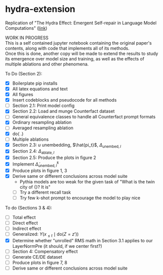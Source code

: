 # hydra-extension

Replication of "The Hydra Effect: Emergent Self-repair in Language Model Computations" ([link](https://arxiv.org/abs/2307.15771))

WORK IN PROGRESS  
This is a self contained jupyter notebook containing the original paper's contents, along with code that implements all of its methods.  
Once this is done, another copy will be made to extend the results to study its emergence over model size and training, as well as the effects of multiple ablations and other phenomena.  


To Do (Section 2):
- [x] Boilerplate pip installs
- [x] All latex equations and text
- [x] All figures
- [x] Insert codeblocks and pseudocode for all methods
- [ ] Section 2.1: Print model config
- [x] Section 2.2: Load and munge Counterfact dataset
- [ ] General equivalence classes to handle all Counterfact prompt formats
- [x] Ordinary resampling ablation
- [ ] Averaged resampling ablation
- [x] $\text{do}(\ .)$
- [ ] Multiple ablations
- [x] Section 2.3: $u$ unembedding, $\hat{pi_t}$, $\Delta_{\text{unembed},l}$
- [x] Section 2.4: $\Delta_{\text{ablate},l}$
- [x] Section 2.5: Produce the plots in figure 2
- [x] Implement $\tilde{\Delta}_{\text{unembed},l}^k$
- [x] Produce plots in figure 1, 3
- [x] Derive same or different conclusions across model suite
  - Pythia models are too weak for the given task of "What is the twin city of {}? It is"
  - [ ] Try a different recall task
  - [ ] Try few k-shot prompt to encourage the model to play nice

To do (Sections 3 & 4):
- [ ] Total effect
- [ ] Direct effect
- [ ] Indirect effect
- [ ] Generalized: $Y(x_{\leq t} \mid \text{do}(Z = z'))$
- [x] Determine whether "unrolled" RMS math in Section 3.1 applies to our LayerNormPre (it should, if we center first?)
- [ ] Section 4: Compensatory effect
- [ ] Generate CE/DE dataset
- [ ] Produce plots in figure 7, 8
- [ ] Derive same or different conclusions across model suite
